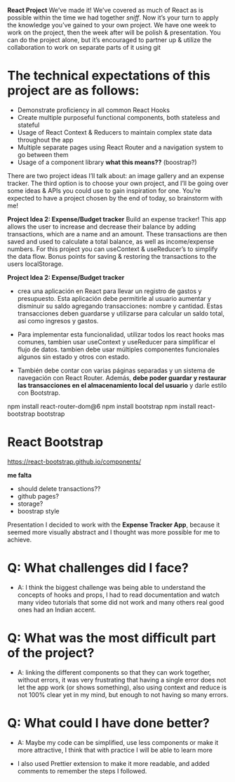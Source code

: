 **React Project**
We’ve made it! We’ve covered as much of React as is possible within the time we had together *sniff*. Now it’s your turn to apply the knowledge you’ve gained to your own project. We have one week to work on the project, then the week after will be polish & presentation. You can do the project alone, but it’s encouraged to partner up & utilize the collaboration to work on separate parts of it using git

# The technical expectations of this project are as follows:
* Demonstrate proficiency in all common React Hooks
* Create multiple purposeful functional components, both stateless and stateful
* Usage of React Context & Reducers to maintain complex state data throughout the app
* Multiple separate pages using React Router and a navigation system to go between them
* Usage of a component library  **what this means??** (boostrap?)

There are two project ideas I’ll talk about: an image gallery and an expense tracker. The third option is to choose your own project, and I’ll be going over some ideas & APIs you could use to gain inspiration for one. You’re expected to have a project chosen by the end of today, so brainstorm with me!

**Project Idea 2: Expense/Budget tracker**
Build an expense tracker! This app allows the user to increase and decrease their balance by adding transactions, which are a name and an amount. These transactions are then saved and used to calculate a total balance, as well as income/expense numbers. For this project you can useContext & useReducer’s to simplify the data flow. Bonus points for saving & restoring the transactions to the users localStorage.





**Project Idea 2: Expense/Budget tracker**
* crea una aplicación en React para llevar un registro de gastos y presupuesto. Esta aplicación debe permitirle al usuario aumentar y disminuir su saldo agregando transacciones: nombre y cantidad. Estas transacciones deben guardarse y utilizarse para calcular un saldo total, así como ingresos y gastos.

* Para implementar esta funcionalidad, utilizar todos los react hooks mas comunes, tambien usar useContext y useReducer para simplificar el flujo de datos. tambien debe usar múltiples componentes funcionales algunos sin estado y otros con estado.

* También debe contar con varias páginas separadas y un sistema de navegación con React Router. Además, **debe poder guardar y restaurar las transacciones en el almacenamiento local del usuario** y darle estilo con Bootstrap.


npm install react-router-dom@6
npm install bootstrap
npm install react-bootstrap bootstrap

# React Bootstrap
https://react-bootstrap.github.io/components/


**me falta**
- should delete transactions??
- github pages?
- storage?
- boostrap style



Presentation
I decided to work with the **Expense Tracker App**, because it seemed more visually abstract and I thought was more possible for me to achieve.

# Q: What challenges did I face?
- A: I think the biggest challenge was being able to understand the concepts of hooks and props, I had to read documentation and watch many video tutorials that some did not work and many others real good ones had an Indian accent.

# Q: What was the most difficult part of the project?
- A: linking the different components so that they can work together, without errors, it was very frustrating that having a single error does not let the app work (or shows something), also using context and reduce is not 100% clear yet in my mind, but enough to not having so many errors.

# Q: What could I have done better?
- A: Maybe my code can be simplified, use less components or make it more attractive, I think that with practice I will be able to learn more

- I also used Prettier extension to make it more readable, and added comments to remember the steps I followed.
